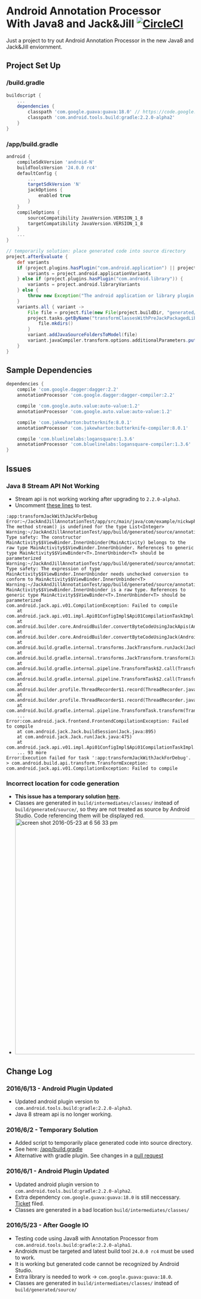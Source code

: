 # Android Annotation Processor<br/>With Java8 and Jack&Jill [![CircleCI](https://circleci.com/gh/nickwph/annotation-processor-with-java8-jack-and-jill-android.svg?style=svg)](https://circleci.com/gh/nickwph/annotation-processor-with-java8-jack-and-jill-android)

Just a project to try out Android Annotation Processor in the new Java8 and Jack&Jill enviornment.

## Project Set Up

### /build.gradle
```groovy
buildscript {
    ...
    dependencies {
        classpath 'com.google.guava:guava:18.0' // https://code.google.com/p/android/issues/detail?id=211890
        classpath 'com.android.tools.build:gradle:2.2.0-alpha2'
    }
}
```

### /app/build.gradle
```groovy
android {
    compileSdkVersion 'android-N'
    buildToolsVersion '24.0.0 rc4'
    defaultConfig {
        ...
        targetSdkVersion 'N'
        jackOptions {
            enabled true
        }
    }
    compileOptions {
        sourceCompatibility JavaVersion.VERSION_1_8
        targetCompatibility JavaVersion.VERSION_1_8
    }
    ...
}
```
```groovy
// temporarily solution: place generated code into source directory
project.afterEvaluate {
    def variants
    if (project.plugins.hasPlugin("com.android.application") || project.plugins.hasPlugin("com.android.test")) {
        variants = project.android.applicationVariants
    } else if (project.plugins.hasPlugin("com.android.library")) {
        variants = project.android.libraryVariants
    } else {
        throw new Exception("The android application or library plugin must be applied to the project")
    }
    variants.all { variant ->
        File file = project.file(new File(project.buildDir, "generated/source/annotationProcessor/${variant.name}"))
        project.tasks.getByName("transformClassesWithPreJackPackagedLibrariesFor${variant.name.capitalize()}").doFirst {
            file.mkdirs()
        }
        variant.addJavaSourceFoldersToModel(file)
        variant.javaCompiler.transform.options.additionalParameters.put("jack.annotation-processor.source.output", file.absolutePath)
    }
}
```

## Sample Dependencies
```groovy
dependencies {
    compile 'com.google.dagger:dagger:2.2'
    annotationProcessor 'com.google.dagger:dagger-compiler:2.2'

    compile 'com.google.auto.value:auto-value:1.2'
    annotationProcessor 'com.google.auto.value:auto-value:1.2'

    compile 'com.jakewharton:butterknife:8.0.1'
    annotationProcessor 'com.jakewharton:butterknife-compiler:8.0.1'

    compile 'com.bluelinelabs:logansquare:1.3.6'
    annotationProcessor 'com.bluelinelabs:logansquare-compiler:1.3.6'
}
```

## Issues

### Java 8 Stream API Not Working

- Stream api is not working working after upgrading to `2.2.0-alpha3`. 
- Uncomment [these lines](https://github.com/nickwph/annotation-processor-with-java8-jack-and-jill-android/blob/master/app/src/main/java/com/example/nickwph/jackandjillannotationtest/MainActivity.java#L45-L48) to test.

```
:app:transformJackWithJackForDebug
Error:~/JackAndJillAnnotationTest/app/src/main/java/com/example/nickwph/jackandjillannotationtest/MainActivity.java:45: The method stream() is undefined for the type List<Integer>
Warning:~/JackAndJillAnnotationTest/app/build/generated/source/annotationProcessor/debug/com/example/nickwph/jackandjillannotationtest/MainActivity$$ViewBinder.java:23: Type safety: The constructor MainActivity$$ViewBinder.InnerUnbinder(MainActivity) belongs to the raw type MainActivity$$ViewBinder.InnerUnbinder. References to generic type MainActivity$$ViewBinder<T>.InnerUnbinder<T> should be parameterized
Warning:~/JackAndJillAnnotationTest/app/build/generated/source/annotationProcessor/debug/com/example/nickwph/jackandjillannotationtest/MainActivity$$ViewBinder.java:23: Type safety: The expression of type MainActivity$$ViewBinder.InnerUnbinder needs unchecked conversion to conform to MainActivity$$ViewBinder.InnerUnbinder<T>
Warning:~/JackAndJillAnnotationTest/app/build/generated/source/annotationProcessor/debug/com/example/nickwph/jackandjillannotationtest/MainActivity$$ViewBinder.java:23: MainActivity$$ViewBinder.InnerUnbinder is a raw type. References to generic type MainActivity$$ViewBinder<T>.InnerUnbinder<T> should be parameterized
com.android.jack.api.v01.CompilationException: Failed to compile
	at com.android.jack.api.v01.impl.Api01ConfigImpl$Api01CompilationTaskImpl.run(Api01ConfigImpl.java:109)
	at com.android.builder.core.AndroidBuilder.convertByteCodeUsingJackApis(AndroidBuilder.java:1736)
	at com.android.builder.core.AndroidBuilder.convertByteCodeUsingJack(AndroidBuilder.java:1609)
	at com.android.build.gradle.internal.transforms.JackTransform.runJack(JackTransform.java:222)
	at com.android.build.gradle.internal.transforms.JackTransform.transform(JackTransform.java:196)
	at com.android.build.gradle.internal.pipeline.TransformTask$2.call(TransformTask.java:170)
	at com.android.build.gradle.internal.pipeline.TransformTask$2.call(TransformTask.java:166)
	at com.android.builder.profile.ThreadRecorder$1.record(ThreadRecorder.java:55)
	at com.android.builder.profile.ThreadRecorder$1.record(ThreadRecorder.java:47)
	at com.android.build.gradle.internal.pipeline.TransformTask.transform(TransformTask.java:165)
    ...
Error:com.android.jack.frontend.FrontendCompilationException: Failed to compile
	at com.android.jack.Jack.buildSession(Jack.java:895)
	at com.android.jack.Jack.run(Jack.java:475)
	at com.android.jack.api.v01.impl.Api01ConfigImpl$Api01CompilationTaskImpl.run(Api01ConfigImpl.java:102)
	... 93 more
Error:Execution failed for task ':app:transformJackWithJackForDebug'.
> com.android.build.api.transform.TransformException: com.android.jack.api.v01.CompilationException: Failed to compile
```

### Incorrect location for code generation
- **This issue has a temporary solution [here](https://github.com/nickwph/annotation-processor-with-java8-jack-and-jill-android/blob/master/app/build.gradle#L56-L78).** 
- Classes are generated in `build/intermediates/classes/` instead of `build/generated/source/`, so they are not treated as source by Android Studio. Code referencing them will be displayed red.
- <img width="628" alt="screen shot 2016-05-23 at 6 56 33 pm" src="https://cloud.githubusercontent.com/assets/623060/15487134/bdffbebc-2118-11e6-9416-2cbe49dff288.png">

## Change Log

### 2016/6/13 - Android Plugin Updated

- Updated android plugin version to `com.android.tools.build:gradle:2.2.0-alpha3`.
- Java 8 stream api is no longer working.

### 2016/6/2 - Temporary Solution
- Added script to temporarily place generated code into source directory.
- See here: [/app/build.gradle](https://github.com/nickwph/annotation-processor-with-java8-jack-and-jill-android/blob/master/app/build.gradle#L56-L78)
- Alternative with gradle plugin. See changes in a [pull request](https://github.com/nickwph/annotation-processor-with-java8-jack-and-jill-android/pull/3)

### 2016/6/1 - Android Plugin Updated

- Updated android plugin version to `com.android.tools.build:gradle:2.2.0-alpha2`.
- Extra dependency `com.google.guava:guava:18.0` is still neccessary. [Ticket](https://code.google.com/p/android/issues/detail?id=211890) filed.
- Classes are generated in a bad location `build/intermediates/classes/`

### 2016/5/23 - After Google IO

- Testing code using Java8 with Annotation Processor from `com.android.tools.build:gradle:2.2.0-alpha1`.
- Android`N` must be targeted and latest build tool `24.0.0 rc4` must be used to work.
- It is working but generated code cannot be recognized by Android Studio.
- Extra library is needed to work -> `com.google.guava:guava:18.0`.
- Classes are generated in `build/intermediates/classes/` instead of `build/generated/source/`

